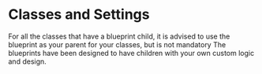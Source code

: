 # Classes and Settings

For all the classes that have a blueprint child, it is advised to use the blueprint as your parent for your classes, but is not mandatory The blueprints have been designed to have children with your own custom logic and design.